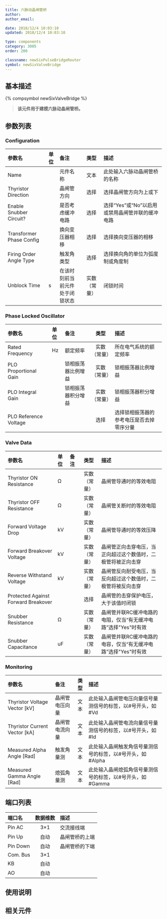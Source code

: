```yaml
---
title: 六脉动晶闸管桥
author: 
author_email:

date: 2018/12/4 10:03:10
updated: 2018/12/4 10:03:10

type: components
category: 3005
order: 200

classname: newSixPulseBridgeRouter
symbol: newSixValveBridge
---
```

## 基本描述
{% compsymbol newSixValveBridge %}

> **该元件用于建模六脉动晶闸管桥。**

## 参数列表
### Configuration
| 参数名 | 单位 | 备注 | 类型 | 描述 |
| :--- | :--- | :--- | :--: | :--- |
| Name |  | 元件名称 | 文本 | 此处输入六脉动晶闸管桥的名称 |
| Thyristor Direction |  | 晶闸管方向 | 选择 | 选择晶闸管方向为上或下 |
| Enable Snubber Circuit? |  | 是否考虑缓冲电路 | 选择 | 选择“Yes”或“No”以启用或禁用晶闸管并联的缓冲电路 |
| Transformer Phase Config |  | 换向变压器相移 | 选择 | 选择换向变压器的相移 |
| Firing Order Angle Type |  | 触发角类型 | 选择 | 选择换向角的单位为弧度制或角度制 |
| Unblock Time | s | 在该时刻前当前元件处于闭锁状态 | 实数（常量） | 闭锁时间 |

### Phase Locked Oscillator
| 参数名 | 单位 | 备注 | 类型 | 描述 |
| :--- | :--- | :--- | :--: | :--- |
| Rated Frequency | Hz | 额定频率 | 实数（常量） | 所在电气系统的额定频率 |
| PLO Proportional Gain |  | 锁相振荡器比例增益 | 实数（常量） | 锁相振荡器比例增益 |
| PLO Integral Gain |  | 锁相振荡器积分增益 | 实数（常量） |  锁相振荡器积分增益 |
| PLO Reference Voltage |  |  | 选择 |  选择锁相振荡器的参考电压是否去掉零序分量 |

### Valve Data
| 参数名 | 单位 | 备注 | 类型 | 描述 |
| :--- | :--- | :--- | :--: | :--- |
| Thyristor ON  Resistance | Ω |  | 实数（常量） | 晶闸管导通时的等效电阻 |
| Thyristor OFF Resistance | Ω |  | 实数（常量） | 晶闸管关断时的等效电阻 |
| Forward Voltage Drop | kV |  | 实数（常量） | 晶闸管导通时的等效压降 |
| Forward Breakover Voltage | kV |  | 实数（常量） | 晶闸管正向击穿电压，当正向超过这个数值时，二极管将被正向击穿 |
| Reverse Withstand Voltage | kV |  | 实数（常量） | 晶闸管反向耐受电压，当反向超过这个数值时，二极管将被反向击穿 |
| Protected Against Forward Breakover |  |  | 选择 | 晶闸管的击穿保护电压，大于该值时闭锁 |
| Snubber Resistance | Ω |  | 实数（常量） | 晶闸管并联RC缓冲电路的电阻，仅当“有无缓冲电路”选择"Yes"时有效 |
| Snubber Capacitance | uF |  | 实数（常量） | 晶闸管并联RC缓冲电路的电容，仅当“有无缓冲电路”选择"Yes"时有效 |

### Monitoring
| 参数名 | 备注 | 类型 | 描述 |
| :--- | :--- | :--: | :--- |
| Thyristor Voltage Vector \[kV\] | 晶闸管电压向量 | 文本 | 此处输入晶闸管电压向量信号量测信号的标签，以#号开头，如#Vd |
| Thyristor Current Vector \[kA\] | 晶闸管电流向量 | 文本 | 此处输入晶闸管电流向量信号量测信号的标签，以#号开头，如#Id |
| Measured Alpha Angle \[Rad\] | 触发角量测 | 文本 | 此处输入晶闸触发角信号量测信号的标签，以#号开头，如#Alpha |
| Measured Gamma Angle \[Rad\] | 熄弧角量测 | 文本 | 此处输入晶闸熄弧角信号量测信号的标签，以#号开头，如#Gamma |


## 端口列表

| 端口名 | 数据维数 | 描述 |
| :--- | :--:  | :--- |
| Pin AC | 3×1 |交流接线端 |                   
| Pin Up | 自动 |晶闸管桥的上端 |                   
| Pin Down | 自动 |晶闸管桥的下端 |                   
| Com. Bus | 3×1 | |                   
| KB | 自动 | |                   
| AO | 自动 | |                   

## 使用说明



## 相关元件


